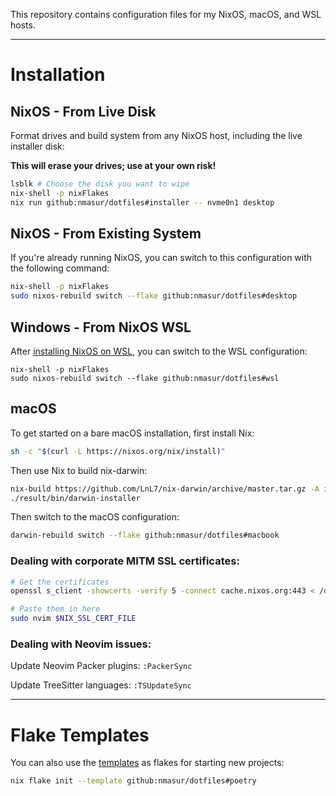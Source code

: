 This repository contains configuration files for my NixOS, macOS, and WSL
hosts.

---

# Installation

## NixOS - From Live Disk

Format drives and build system from any NixOS host, including the live
installer disk:

**This will erase your drives; use at your own risk!**

```bash
lsblk # Choose the disk you want to wipe
nix-shell -p nixFlakes
nix run github:nmasur/dotfiles#installer -- nvme0n1 desktop
```

## NixOS - From Existing System

If you're already running NixOS, you can switch to this configuration with the
following command:

```bash
nix-shell -p nixFlakes
sudo nixos-rebuild switch --flake github:nmasur/dotfiles#desktop
```

## Windows - From NixOS WSL

After [installing NixOS on
WSL](https://xeiaso.net/blog/nix-flakes-4-wsl-2022-05-01), you can switch to
the WSL configuration:

```
nix-shell -p nixFlakes
sudo nixos-rebuild switch --flake github:nmasur/dotfiles#wsl
```

## macOS

To get started on a bare macOS installation, first install Nix:

```bash
sh -c "$(curl -L https://nixos.org/nix/install)"
```

Then use Nix to build nix-darwin:

```bash
nix-build https://github.com/LnL7/nix-darwin/archive/master.tar.gz -A installer
./result/bin/darwin-installer
```

Then switch to the macOS configuration:

```bash
darwin-rebuild switch --flake github:nmasur/dotfiles#macbook
```

### Dealing with corporate MITM SSL certificates:

```bash
# Get the certificates
openssl s_client -showcerts -verify 5 -connect cache.nixos.org:443 < /dev/null

# Paste them in here
sudo nvim $NIX_SSL_CERT_FILE
```

### Dealing with Neovim issues:

Update Neovim Packer plugins: `:PackerSync`

Update TreeSitter languages: `:TSUpdateSync`

---

# Flake Templates

You can also use the [templates](./templates/) as flakes for starting new
projects:

```bash
nix flake init --template github:nmasur/dotfiles#poetry
```
